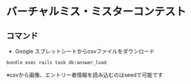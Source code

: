 # バーチャルミス・ミスターコンテスト

## コマンド
* Google スプレットシートからcsvファイルをダウンロード
```bash
bundle exec rails task db:answer_load
```
※csvから画像、エントリー者情報を読み込むのはseedで可能です
